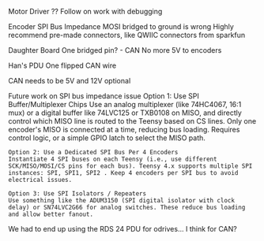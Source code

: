 

Motor Driver
    ??
    Follow on work with debugging

Encoder
    SPI Bus Impedance
    MOSI bridged to ground is wrong
    Highly recommend pre-made connectors, like QWIIC connectors from sparkfun


Daughter Board
    One bridged pin? - CAN
    No more 5V to encoders

Han's PDU
    One flipped CAN wire

CAN needs to be 5V and 12V optional


Future work on SPI bus impedance issue
    Option 1: Use SPI Buffer/Multiplexer Chips
    Use an analog multiplexer (like 74HC4067, 16:1 mux) or a digital buffer like 74LVC125 or TXB0108 on MISO, and directly control which MISO line is routed to the Teensy based on CS lines. Only one encoder's MISO is connected at a time, reducing bus loading. Requires control logic, or a simple GPIO latch to select the MISO path.

    Option 2: Use a Dedicated SPI Bus Per 4 Encoders
    Instantiate 4 SPI buses on each Teensy (i.e., use different SCK/MISO/MOSI/CS pins for each bus). Teensy 4.x supports multiple SPI instances: SPI, SPI1, SPI2 . Keep 4 encoders per SPI bus to avoid electrical issues.

    Option 3: Use SPI Isolators / Repeaters
    Use something like the ADUM3150 (SPI digital isolator with clock delay) or SN74LVC2G66 for analog switches. These reduce bus loading and allow better fanout.


We had to end up using the RDS 24 PDU for odrives... I think for CAN?






